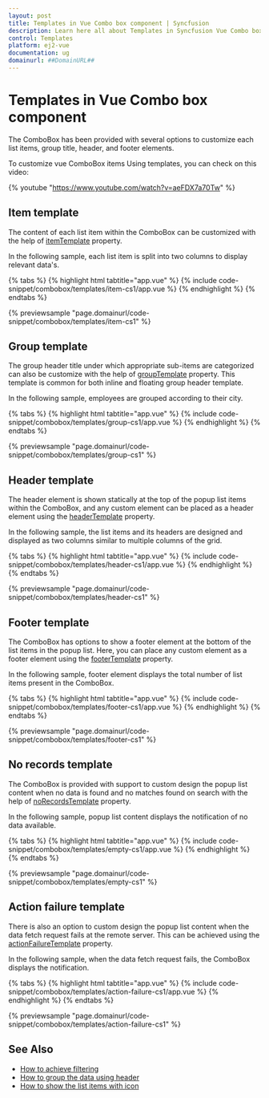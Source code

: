 ```yaml
---
layout: post
title: Templates in Vue Combo box component | Syncfusion
description: Learn here all about Templates in Syncfusion Vue Combo box component of Syncfusion Essential JS 2 and more.
control: Templates 
platform: ej2-vue
documentation: ug
domainurl: ##DomainURL##
---
```


# Templates in Vue Combo box component

The ComboBox has been provided with several options to customize each list items, group title, header, and footer elements.

To customize vue ComboBox items Using templates, you can check on this video:

{% youtube "https://www.youtube.com/watch?v=aeFDX7a70Tw" %}

## Item template

The content of each list item within the ComboBox can be customized with the help of [itemTemplate](https://ej2.syncfusion.com/vue/documentation/api/combo-box/#itemtemplate) property.

In the following sample, each list item is split into two columns to display relevant data's.

{% tabs %}
{% highlight html tabtitle="app.vue" %}
{% include code-snippet/combobox/templates/item-cs1/app.vue %}
{% endhighlight %}
{% endtabs %}
        
{% previewsample "page.domainurl/code-snippet/combobox/templates/item-cs1" %}

## Group template

The group header title under which appropriate sub-items are categorized can also be customize with the help of [groupTemplate](https://ej2.syncfusion.com/vue/documentation/api/combo-box/#grouptemplate) property. This template is common for both inline and floating group header template.

In the following sample, employees are grouped according to their city.

{% tabs %}
{% highlight html tabtitle="app.vue" %}
{% include code-snippet/combobox/templates/group-cs1/app.vue %}
{% endhighlight %}
{% endtabs %}
        
{% previewsample "page.domainurl/code-snippet/combobox/templates/group-cs1" %}

## Header template

The header element is shown statically at the top of the popup list items within the ComboBox, and any custom element can be placed as a header element using the [headerTemplate](https://ej2.syncfusion.com/vue/documentation/api/combo-box/#headertemplate) property.

In the following sample, the list items and its headers are designed and displayed as two columns similar to multiple columns of the grid.

{% tabs %}
{% highlight html tabtitle="app.vue" %}
{% include code-snippet/combobox/templates/header-cs1/app.vue %}
{% endhighlight %}
{% endtabs %}
        
{% previewsample "page.domainurl/code-snippet/combobox/templates/header-cs1" %}

## Footer template

The ComboBox has options to show a footer element at the bottom of the list items in the popup list. Here, you can place any custom element as a footer element using the [footerTemplate](https://ej2.syncfusion.com/vue/documentation/api/combo-box/#footertemplate) property.

In the following sample, footer element displays the total number of list items present in the ComboBox.

{% tabs %}
{% highlight html tabtitle="app.vue" %}
{% include code-snippet/combobox/templates/footer-cs1/app.vue %}
{% endhighlight %}
{% endtabs %}
        
{% previewsample "page.domainurl/code-snippet/combobox/templates/footer-cs1" %}

## No records template

The ComboBox is provided with support to custom design the popup list content when no data is found and no matches found on search with the help of [noRecordsTemplate](https://ej2.syncfusion.com/vue/documentation/api/combo-box/#norecordstemplate) property.

In the following sample, popup list content displays the notification of no data available.

{% tabs %}
{% highlight html tabtitle="app.vue" %}
{% include code-snippet/combobox/templates/empty-cs1/app.vue %}
{% endhighlight %}
{% endtabs %}
        
{% previewsample "page.domainurl/code-snippet/combobox/templates/empty-cs1" %}

## Action failure template

There is also an option to custom design the popup list content when the data fetch request fails at the remote server. This can be achieved using the [actionFailureTemplate](https://ej2.syncfusion.com/vue/documentation/api/combo-box/#actionfailuretemplate) property.

In the following sample, when the data fetch request fails, the ComboBox displays the notification.

{% tabs %}
{% highlight html tabtitle="app.vue" %}
{% include code-snippet/combobox/templates/action-failure-cs1/app.vue %}
{% endhighlight %}
{% endtabs %}
        
{% previewsample "page.domainurl/code-snippet/combobox/templates/action-failure-cs1" %}

## See Also

* [How to achieve filtering](./filtering)
* [How to group the data using header](./grouping)
* [How to show the list items with icon](./how-to/icons-support)